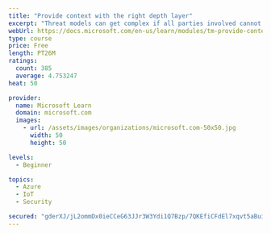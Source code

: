 ```yaml
---
title: "Provide context with the right depth layer"
excerpt: "Threat models can get complex if all parties involved cannot agree on a data-flow diagram depth layer that provides enough context to satisfy requirements"
webUrl: https://docs.microsoft.com/en-us/learn/modules/tm-provide-context-with-the-right-depth-layer/
type: course
price: Free
length: PT26M
ratings:
  count: 385
  average: 4.753247
heat: 50

provider:
  name: Microsoft Learn
  domain: microsoft.com
  images:
    - url: /assets/images/organizations/microsoft.com-50x50.jpg
      width: 50
      height: 50

levels:
  - Beginner

topics:
  - Azure
  - IoT
  - Security

secured: "gderXJ/jL2ommDx0ieCCeG63JJr3W3Ydi1Q7Bzp/7QKEfiCFdEl7xqvt5aBuiQp0GMJJ+AcAWEL+4uJpC0UdBkFHytOma2jNPLMjtLENXyhTQCJxBwfO8Z6agymKFiKYPNtyFeLZ1HV2q+dUcpmycl7A1hiVHvZ1+Kdul2TRWktqm+px3XoaJAq1FsKmvKXrfcGxcj54azkxsyxx2WP4KkT4Q1PL5HbkbQvc/IVIFZYb9shFOl756mGY1YP+j0z2fDuyzi56GUJATx01fYpxZ6lon+2gcdVoAxLpsArh5KolOifiS92TSTPPS1OfkfuDeiZaATUQjz7KgXKn5W3t0PbTLQaQ36wCa6hgh0ood50pTq3bSkgjTleAWZKR1a2CZamMsrZE7SSBkmQbwJcrrkouXxm9uBAgSX2KUkW44v0=;3BdaCnJBIcqE8B3+oe6/8A=="
---
```



